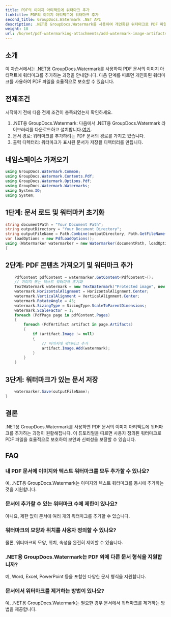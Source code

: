 ```yaml
---
title: PDF의 이미지 아티팩트에 워터마크 추가
linktitle: PDF의 이미지 아티팩트에 워터마크 추가
second_title: GroupDocs.Watermark .NET API
description: .NET용 GroupDocs.Watermark를 사용하여 개인화된 워터마크로 PDF 파일을 보호하세요. PDF 문서의 이미지 아티팩트에 텍스트 또는 이미지 워터마크를 쉽게 추가할 수 있습니다.
weight: 18
url: /ko/net/pdf-watermarking-attachments/add-watermark-image-artifacts-pdf/
---
```

## 소개
이 자습서에서는 .NET용 GroupDocs.Watermark를 사용하여 PDF 문서의 이미지 아티팩트에 워터마크를 추가하는 과정을 안내합니다. 다음 단계를 따르면 개인화된 워터마크를 사용하여 PDF 파일을 효율적으로 보호할 수 있습니다.
## 전제조건
시작하기 전에 다음 전제 조건이 충족되었는지 확인하세요.
1.  .NET용 GroupDocs.Watermark: 다음에서 .NET용 GroupDocs.Watermark 라이브러리를 다운로드하고 설치합니다.[여기](https://releases.groupdocs.com/Watermark/net/).
2. 문서 경로: 워터마크를 추가하려는 PDF 문서의 경로를 가지고 있습니다.
3. 출력 디렉터리: 워터마크가 표시된 문서가 저장될 디렉터리를 만듭니다.

## 네임스페이스 가져오기
```csharp
using GroupDocs.Watermark.Common;
using GroupDocs.Watermark.Contents.Pdf;
using GroupDocs.Watermark.Options.Pdf;
using GroupDocs.Watermark.Watermarks;
using System.IO;
using System;
```
## 1단계: 문서 로드 및 워터마커 초기화
```csharp
string documentPath = "Your Document Path";
string outputDirectory = "Your Document Directory";
string outputFileName = Path.Combine(outputDirectory, Path.GetFileName(documentPath));
var loadOptions = new PdfLoadOptions();
using (Watermarker watermarker = new Watermarker(documentPath, loadOptions))
{
```
## 2단계: PDF 콘텐츠 가져오기 및 워터마크 추가
```csharp
	PdfContent pdfContent = watermarker.GetContent<PdfContent>();
	// 이미지 또는 텍스트 워터마크 초기화
	TextWatermark watermark = new TextWatermark("Protected image", new Font("Arial", 8));
	watermark.HorizontalAlignment = HorizontalAlignment.Center;
	watermark.VerticalAlignment = VerticalAlignment.Center;
	watermark.RotateAngle = 45;
	watermark.SizingType = SizingType.ScaleToParentDimensions;
	watermark.ScaleFactor = 1;
	foreach (PdfPage page in pdfContent.Pages)
	{
		foreach (PdfArtifact artifact in page.Artifacts)
		{
			if (artifact.Image != null)
			{
				// 이미지에 워터마크 추가
				artifact.Image.Add(watermark);
			}
		}
	}
```
## 3단계: 워터마크가 있는 문서 저장
```csharp
	watermarker.Save(outputFileName);
}
```

## 결론
.NET용 GroupDocs.Watermark를 사용하면 PDF 문서의 이미지 아티팩트에 워터마크를 추가하는 과정이 원활해집니다. 이 튜토리얼을 따르면 사용자 정의된 워터마크로 PDF 파일을 효율적으로 보호하여 보안과 신뢰성을 보장할 수 있습니다.
## FAQ
### 내 PDF 문서에 이미지와 텍스트 워터마크를 모두 추가할 수 있나요?
예, .NET용 GroupDocs.Watermark는 이미지와 텍스트 워터마크를 동시에 추가하는 것을 지원합니다.
### 문서에 추가할 수 있는 워터마크 수에 제한이 있나요?
아니요, 제한 없이 문서에 여러 개의 워터마크를 추가할 수 있습니다.
### 워터마크의 모양과 위치를 사용자 정의할 수 있나요?
물론, 워터마크의 모양, 위치, 속성을 완전히 제어할 수 있습니다.
### .NET용 GroupDocs.Watermark는 PDF 외에 다른 문서 형식을 지원합니까?
예, Word, Excel, PowerPoint 등을 포함한 다양한 문서 형식을 지원합니다.
### 문서에서 워터마크를 제거하는 방법이 있나요?
예, .NET용 GroupDocs.Watermark는 필요한 경우 문서에서 워터마크를 제거하는 방법을 제공합니다.